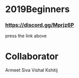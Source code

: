# 2019Beginners

### https://discord.gg/Mprjz6P
press the link above

# Collaborator
Armeet
Siva
Vishal
Kshitij
